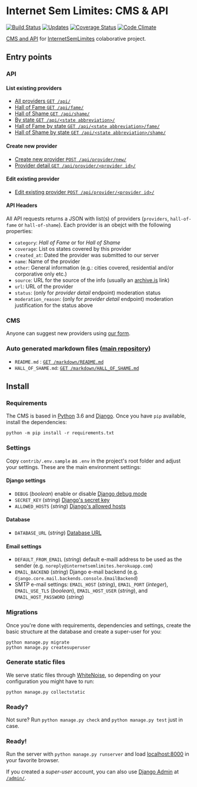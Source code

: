 # Internet Sem Limites: CMS & API

[![Build Status](https://travis-ci.org/InternetSemLimites/PublicAPI.svg?branch=master)](https://travis-ci.org/InternetSemLimites/PublicAPI)
[![Updates](https://pyup.io/repos/github/InternetSemLimites/PublicAPI/shield.svg)](https://pyup.io/repos/github/internetsemlimites/publicapi/)
[![Coverage Status](https://coveralls.io/repos/github/InternetSemLimites/PublicAPI/badge.svg?branch=master)](https://coveralls.io/github/InternetSemLimites/PublicAPI?branch=master)
[![Code Climate](https://codeclimate.com/github/InternetSemLimites/PublicAPI/badges/gpa.svg)](https://codeclimate.com/github/InternetSemLimites/PublicAPI)

[CMS and API](https://internetsemlimites.herokuapp.com) for [InternetSemLimites](http://internetsemlimites.github.io/) colaborative project.

## Entry points

### API

#### List existing providers

* [All providers `GET /api/`](https://internetsemlimites.herokuapp.com/api/)
* [Hall of Fame `GET /api/fame/`](https://internetsemlimites.herokuapp.com/api/fame/)
* [Hall of Shame `GET /api/shame/`](https://internetsemlimites.herokuapp.com/api/shame/)
* [By state `GET /api/<state abbreviation>/`](https://internetsemlimites.herokuapp.com/api/sc/)
* [Hall of Fame by state `GET /api/<state abbreviation>/fame/`](https://internetsemlimites.herokuapp.com/api/sc/fame/) 
* [Hall of Shame by state `GET /api/<state abbreviation>/shame/`](https://internetsemlimites.herokuapp.com/api/sc/shame/)

#### Create new provider
* [Create new provider `POST /api/provider/new/`](https://internetsemlimites.herokuapp.com/api/provider/42/)
* [Provider detail `GET /api/provider/<provider id>/`](https://internetsemlimites.herokuapp.com/api/provider/42/)

#### Edit existing provider
* [Edit existing provider `POST /api/provider/<provider id>/`](https://internetsemlimites.herokuapp.com/api/provider/42/)

#### API Headers

All API requests returns a JSON with list(s) of providers (`providers`, `hall-of-fame` or `hall-of-shame`). Each provider is an obejct with the following properties:

* `category`: _Hall of Fame_ or for _Hall of Shame_
* `coverage`: List os states covered by this provider
* `created_at`: Dated the provider was submitted to our server
* `name`: Name of the provider
* `other`: General information (e.g.: cities covered, residential and/or corporative only etc.)
* `source`: URL for the source of the info (usually an  [archive.is](http://archive.is) link)
* `url`: URL of the provider
* `status`: (only for _provider detail_ endpoint) moderation status
* `moderation_reason`: (only for _provider detail_ endpoint) moderation justification for the status above

### CMS

Anyone can suggest new providers using [our form](https://internetsemlimites.herokuapp.com/new/).

### Auto generated markdown files ([main repository](https://github.com/InternetSemLimites/InternetSemLimites))

* `README.md` : [`GET /markdown/README.md`](https://internetsemlimites.herokuapp.com//markdown/README.md)
* `HALL_OF_SHAME.md`: [`GET /markdown/HALL_OF_SHAME.md`](https://internetsemlimites.herokuapp.com/markdown/HALL_OF_SHAME.md)

## Install

### Requirements

The CMS is based in [Python](http://python.org) 3.6 and [Django](http://djangoproject.com). Once you have `pip` available, install the dependencies:

```console
python -m pip install -r requirements.txt
```

### Settings

Copy `contrib/.env.sample` as `.env` in the project's root folder and adjust your settings. These are the main environment settings:

#### Django settings

* `DEBUG` (_boolean_) enable or disable [Django debug mode](https://docs.djangoproject.com/en/1.9/ref/settings/#debug)
* `SECRET_KEY` (_string_) [Django's secret key](https://docs.djangoproject.com/en/1.9/ref/settings/#std:setting-SECRET_KEY)
* `ALLOWED_HOSTS` (_string_) [Django's allowed hosts](https://docs.djangoproject.com/en/1.9/ref/settings/#allowed-hosts)

#### Database

* `DATABASE_URL` (_string_) [Database URL](https://github.com/kennethreitz/dj-database-url#url-schema)

#### Email settings

* `DEFAULT_FROM_EMAIL` (_string_) default e-maill address to be used as the sender (e.g. `noreply@internetsemlimites.herokuapp.com`)
* `EMAIL_BACKEND` (_string_) Django e-mail backend (e.g. `django.core.mail.backends.console.EmailBackend`)
* SMTP e-mail settings: `EMAIL_HOST` (_string_), `EMAIL_PORT` (_integer_), `EMAIL_USE_TLS` (_boolean_), `EMAIL_HOST_USER` (_string_), and `EMAIL_HOST_PASSWORD` (_string_)

### Migrations

Once you're done with requirements, dependencies and settings, create the basic structure at the database and create a super-user for you:

```console
python manage.py migrate
python manage.py createsuperuser
```

### Generate static files

We serve static files through [WhiteNoise](http://whitenoise.evans.io), so depending on your configuration you might have to run:

```console
python manage.py collectstatic
```

### Ready?

Not sure? Run `python manage.py check` and `python manage.py test` just in case.

### Ready!

Run the server with `python manage.py runserver` and load [localhost:8000](http://localhost:8000) in your favorite browser.

If you created a _super-user_ account, you can also use [Django Admin](https://docs.djangoproject.com/en/stable/ref/contrib/admin/) at [`/admin/`](http://localhost:8000/admin/).
